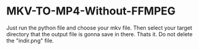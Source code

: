 # MKV-TO-MP4-Without-FFMPEG
Just run the python file and choose your mkv file. Then select your target directory that the output file is gonna save in there. Thats it.
Do not delete the "indir.png" file.
